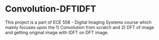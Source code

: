 # Convolution-DFTIDFT
This project is a part of ECE 558 - Digital Imaging Systems course which mainly focuses upon the 1) Convolution from scratch and 2) DFT of image and getting original image with IDFT on DFT image.
